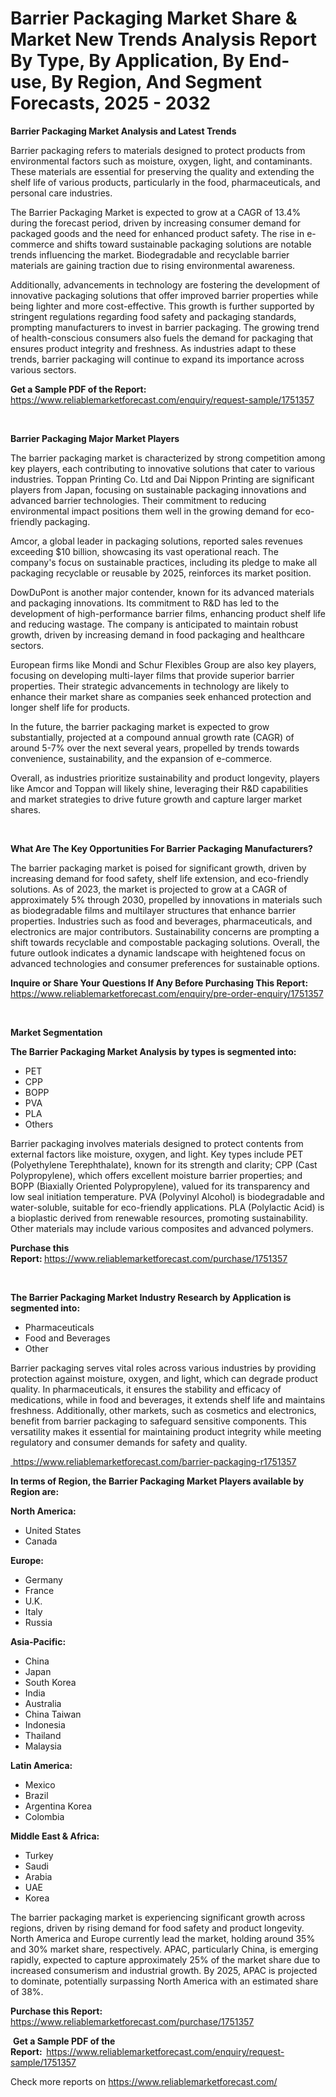 <p><h1>Barrier Packaging Market Share & Market New Trends Analysis Report By Type, By Application, By End-use, By Region, And Segment Forecasts, 2025 - 2032</h1></p><p><strong>Barrier Packaging Market Analysis and Latest Trends</strong></p>
<p><p>Barrier packaging refers to materials designed to protect products from environmental factors such as moisture, oxygen, light, and contaminants. These materials are essential for preserving the quality and extending the shelf life of various products, particularly in the food, pharmaceuticals, and personal care industries. </p><p>The Barrier Packaging Market is expected to grow at a CAGR of 13.4% during the forecast period, driven by increasing consumer demand for packaged goods and the need for enhanced product safety. The rise in e-commerce and shifts toward sustainable packaging solutions are notable trends influencing the market. Biodegradable and recyclable barrier materials are gaining traction due to rising environmental awareness. </p><p>Additionally, advancements in technology are fostering the development of innovative packaging solutions that offer improved barrier properties while being lighter and more cost-effective. This growth is further supported by stringent regulations regarding food safety and packaging standards, prompting manufacturers to invest in barrier packaging. The growing trend of health-conscious consumers also fuels the demand for packaging that ensures product integrity and freshness. As industries adapt to these trends, barrier packaging will continue to expand its importance across various sectors.</p></p>
<p><strong>Get a Sample PDF of the Report:&nbsp;</strong> <a href="https://www.reliablemarketforecast.com/enquiry/request-sample/1751357?utm_campaign=3176&utm_medium=2&utm_source=Github&utm_content=ia&utm_term=01042025&utm_id=barrier-packaging">https://www.reliablemarketforecast.com/enquiry/request-sample/1751357</a></p>
<p>&nbsp;</p>
<p><strong>Barrier Packaging Major Market Players</strong></p>
<p><p>The barrier packaging market is characterized by strong competition among key players, each contributing to innovative solutions that cater to various industries. Toppan Printing Co. Ltd and Dai Nippon Printing are significant players from Japan, focusing on sustainable packaging innovations and advanced barrier technologies. Their commitment to reducing environmental impact positions them well in the growing demand for eco-friendly packaging.</p><p>Amcor, a global leader in packaging solutions, reported sales revenues exceeding $10 billion, showcasing its vast operational reach. The company's focus on sustainable practices, including its pledge to make all packaging recyclable or reusable by 2025, reinforces its market position.</p><p>DowDuPont is another major contender, known for its advanced materials and packaging innovations. Its commitment to R&D has led to the development of high-performance barrier films, enhancing product shelf life and reducing wastage. The company is anticipated to maintain robust growth, driven by increasing demand in food packaging and healthcare sectors.</p><p>European firms like Mondi and Schur Flexibles Group are also key players, focusing on developing multi-layer films that provide superior barrier properties. Their strategic advancements in technology are likely to enhance their market share as companies seek enhanced protection and longer shelf life for products.</p><p>In the future, the barrier packaging market is expected to grow substantially, projected at a compound annual growth rate (CAGR) of around 5-7% over the next several years, propelled by trends towards convenience, sustainability, and the expansion of e-commerce.</p><p>Overall, as industries prioritize sustainability and product longevity, players like Amcor and Toppan will likely shine, leveraging their R&D capabilities and market strategies to drive future growth and capture larger market shares.</p></p>
<p>&nbsp;</p>
<p><strong>What Are The Key Opportunities For Barrier Packaging Manufacturers?</strong></p>
<p><p>The barrier packaging market is poised for significant growth, driven by increasing demand for food safety, shelf life extension, and eco-friendly solutions. As of 2023, the market is projected to grow at a CAGR of approximately 5% through 2030, propelled by innovations in materials such as biodegradable films and multilayer structures that enhance barrier properties. Industries such as food and beverages, pharmaceuticals, and electronics are major contributors. Sustainability concerns are prompting a shift towards recyclable and compostable packaging solutions. Overall, the future outlook indicates a dynamic landscape with heightened focus on advanced technologies and consumer preferences for sustainable options.</p></p>
<p><strong>Inquire or Share Your Questions If Any Before Purchasing This Report:</strong> <a href="https://www.reliablemarketforecast.com/enquiry/pre-order-enquiry/1751357?utm_campaign=3176&utm_medium=2&utm_source=Github&utm_content=ia&utm_term=01042025&utm_id=barrier-packaging">https://www.reliablemarketforecast.com/enquiry/pre-order-enquiry/1751357</a></p>
<p>&nbsp;</p>
<p><strong>Market Segmentation</strong></p>
<p><strong>The Barrier Packaging Market Analysis by types is segmented into:</strong></p>
<p><ul><li>PET</li><li>CPP</li><li>BOPP</li><li>PVA</li><li>PLA</li><li>Others</li></ul></p>
<p><p>Barrier packaging involves materials designed to protect contents from external factors like moisture, oxygen, and light. Key types include PET (Polyethylene Terephthalate), known for its strength and clarity; CPP (Cast Polypropylene), which offers excellent moisture barrier properties; and BOPP (Biaxially Oriented Polypropylene), valued for its transparency and low seal initiation temperature. PVA (Polyvinyl Alcohol) is biodegradable and water-soluble, suitable for eco-friendly applications. PLA (Polylactic Acid) is a bioplastic derived from renewable resources, promoting sustainability. Other materials may include various composites and advanced polymers.</p></p>
<p><strong>Purchase this Report:&nbsp;</strong><a href="https://www.reliablemarketforecast.com/purchase/1751357?utm_campaign=3176&utm_medium=2&utm_source=Github&utm_content=ia&utm_term=01042025&utm_id=barrier-packaging">https://www.reliablemarketforecast.com/purchase/1751357</a></p>
<p>&nbsp;</p>
<p><strong>The Barrier Packaging Market Industry Research by Application is segmented into:</strong></p>
<p><ul><li>Pharmaceuticals</li><li>Food and Beverages</li><li>Other</li></ul></p>
<p><p>Barrier packaging serves vital roles across various industries by providing protection against moisture, oxygen, and light, which can degrade product quality. In pharmaceuticals, it ensures the stability and efficacy of medications, while in food and beverages, it extends shelf life and maintains freshness. Additionally, other markets, such as cosmetics and electronics, benefit from barrier packaging to safeguard sensitive components. This versatility makes it essential for maintaining product integrity while meeting regulatory and consumer demands for safety and quality.</p></p>
<p><a href="https://www.reliablemarketforecast.com/barrier-packaging-r1751357?utm_campaign=3176&utm_medium=2&utm_source=Github&utm_content=ia&utm_term=01042025&utm_id=barrier-packaging">&nbsp;https://www.reliablemarketforecast.com/barrier-packaging-r1751357</a></p>
<p><strong>In terms of Region, the Barrier Packaging Market Players available by Region are:</strong></p>
<p>
    <p> <strong> North America: </strong>
        <ul>
            <li>United States</li>
            <li>Canada</li>
        </ul>
        </p> 
    <p> <strong> Europe: </strong>
        <ul>
            <li>Germany</li>
            <li>France</li>
            <li>U.K.</li>
            <li>Italy</li>
            <li>Russia</li>
        </ul>
        </p> 
    <p> <strong> Asia-Pacific: </strong>
        <ul>
            <li>China</li>
            <li>Japan</li>
            <li>South Korea</li>
            <li>India</li>
            <li>Australia</li>
            <li>China Taiwan</li>
            <li>Indonesia</li>
            <li>Thailand</li>
            <li>Malaysia</li>
        </ul>
        </p> 
    <p> <strong> Latin America: </strong>
        <ul>
            <li>Mexico</li>
            <li>Brazil</li>
            <li>Argentina Korea</li>
            <li>Colombia</li>
        </ul>
        </p> 
    <p> <strong> Middle East & Africa: </strong>
        <ul>
            <li>Turkey</li>
            <li>Saudi</li>
            <li>Arabia</li>
            <li>UAE</li>
            <li>Korea</li>
        </ul>
    </p>
    </p>
<p><p>The barrier packaging market is experiencing significant growth across regions, driven by rising demand for food safety and product longevity. North America and Europe currently lead the market, holding around 35% and 30% market share, respectively. APAC, particularly China, is emerging rapidly, expected to capture approximately 25% of the market share due to increased consumerism and industrial growth. By 2025, APAC is projected to dominate, potentially surpassing North America with an estimated share of 38%.</p></p>
<p><strong>Purchase this Report: </strong><a href="https://www.reliablemarketforecast.com/purchase/1751357?utm_campaign=3176&utm_medium=2&utm_source=Github&utm_content=ia&utm_term=01042025&utm_id=barrier-packaging">https://www.reliablemarketforecast.com/purchase/1751357</a></p>
<p>&nbsp;<strong>Get a Sample PDF of the Report:&nbsp;&nbsp;</strong><a href="https://www.reliablemarketforecast.com/enquiry/request-sample/1751357?utm_campaign=3176&utm_medium=2&utm_source=Github&utm_content=ia&utm_term=01042025&utm_id=barrier-packaging">https://www.reliablemarketforecast.com/enquiry/request-sample/1751357</a></p>
<p><strong></strong></p>
<p>Check more reports on <a href="https://www.reliablemarketforecast.com/?utm_campaign=3176&utm_medium=2&utm_source=Github&utm_content=ia&utm_term=01042025&utm_id=barrier-packaging">https://www.reliablemarketforecast.com/</a></p>